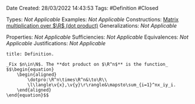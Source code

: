 <br />
<br />

Date Created: 28/03/2022 14:43:53
Tags: #Definition #Closed 

Types: _Not Applicable_
Examples: _Not Applicable_
Constructions: [Matrix multiplication over $\R$ (dot product)](Matrix%20multiplication%20over%20R%20(dot%20product).md)
Generalizations: _Not Applicable_

Properties: _Not Applicable_
Sufficiencies: _Not Applicable_
Equivalences: _Not Applicable_
Justifications: _Not Applicable_

``` ad-Definition
title: Definition.

_Fix $n\in\N$. The **dot product on $\R^n$** is the function_
$$\begin{equation}
    \begin{aligned}
        \dotpro:\R^n\times\R^n&\to\R\\
        \l\langle\v{x},\v{y}\r\rangle&\mapsto\sum_{i=1}^nx_iy_i.
    \end{aligned}
\end{equation}$$

```
